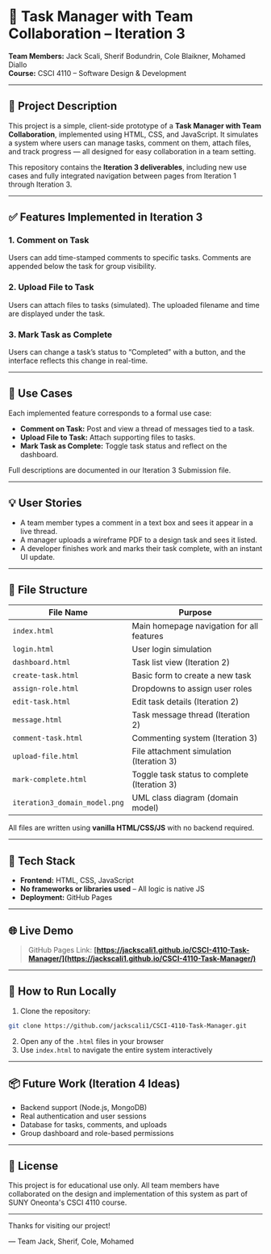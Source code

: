 # 📂 Task Manager with Team Collaboration – Iteration 3

**Team Members:** Jack Scali, Sherif Bodundrin, Cole Blaikner, Mohamed Diallo  
**Course:** CSCI 4110 – Software Design & Development

---

## 📌 Project Description
This project is a simple, client-side prototype of a **Task Manager with Team Collaboration**, implemented using HTML, CSS, and JavaScript. It simulates a system where users can manage tasks, comment on them, attach files, and track progress — all designed for easy collaboration in a team setting.

This repository contains the **Iteration 3 deliverables**, including new use cases and fully integrated navigation between pages from Iteration 1 through Iteration 3.

---

## ✅ Features Implemented in Iteration 3

### 1. **Comment on Task**  
Users can add time-stamped comments to specific tasks. Comments are appended below the task for group visibility.

### 2. **Upload File to Task**  
Users can attach files to tasks (simulated). The uploaded filename and time are displayed under the task.

### 3. **Mark Task as Complete**  
Users can change a task’s status to “Completed” with a button, and the interface reflects this change in real-time.

---

## 🧠 Use Cases

Each implemented feature corresponds to a formal use case:

- **Comment on Task:** Post and view a thread of messages tied to a task.
- **Upload File to Task:** Attach supporting files to tasks.
- **Mark Task as Complete:** Toggle task status and reflect on the dashboard.

Full descriptions are documented in our Iteration 3 Submission file.

---

## 💡 User Stories

- A team member types a comment in a text box and sees it appear in a live thread.
- A manager uploads a wireframe PDF to a design task and sees it listed.
- A developer finishes work and marks their task complete, with an instant UI update.

---

## 📁 File Structure

| File Name           | Purpose                                             |
|---------------------|-----------------------------------------------------|
| `index.html`        | Main homepage navigation for all features           |
| `login.html`        | User login simulation                               |
| `dashboard.html`    | Task list view (Iteration 2)                        |
| `create-task.html`  | Basic form to create a new task                     |
| `assign-role.html`  | Dropdowns to assign user roles                      |
| `edit-task.html`    | Edit task details (Iteration 2)                     |
| `message.html`      | Task message thread (Iteration 2)                   |
| `comment-task.html` | Commenting system (Iteration 3)                     |
| `upload-file.html`  | File attachment simulation (Iteration 3)            |
| `mark-complete.html`| Toggle task status to complete (Iteration 3)        |
| `iteration3_domain_model.png` | UML class diagram (domain model)          |

All files are written using **vanilla HTML/CSS/JS** with no backend required.

---

## 🔧 Tech Stack
- **Frontend:** HTML, CSS, JavaScript
- **No frameworks or libraries used** – All logic is native JS
- **Deployment:** GitHub Pages

---

## 🌐 Live Demo
> GitHub Pages Link: **[https://jackscali1.github.io/CSCI-4110-Task-Manager/](https://jackscali1.github.io/CSCI-4110-Task-Manager/)**

---

## 📝 How to Run Locally
1. Clone the repository:
```bash
git clone https://github.com/jackscali1/CSCI-4110-Task-Manager.git
```
2. Open any of the `.html` files in your browser
3. Use `index.html` to navigate the entire system interactively

---

## 📦 Future Work (Iteration 4 Ideas)
- Backend support (Node.js, MongoDB)
- Real authentication and user sessions
- Database for tasks, comments, and uploads
- Group dashboard and role-based permissions

---

## 📄 License
This project is for educational use only. All team members have collaborated on the design and implementation of this system as part of SUNY Oneonta's CSCI 4110 course.

---

Thanks for visiting our project!

— Team Jack, Sherif, Cole, Mohamed
